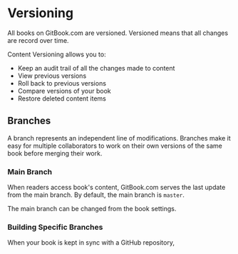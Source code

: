 # Versioning

All books on GitBook.com are versioned. Versioned means that all changes are record over time.

Content Versioning allows you to:

* Keep an audit trail of all the changes made to content
* View previous versions
* Roll back to previous versions
* Compare versions of your book
* Restore deleted content items

## Branches

A branch represents an independent line of modifications. Branches make it easy for multiple collaborators to work on their own versions of the same book before merging their work.

### Main Branch

When readers access book's content, GitBook.com serves the last update from the main branch. By default, the main branch is `master`.

The main branch can be changed from the book settings.

### Building Specific Branches

When your book is kept in sync with a GitHub repository,

